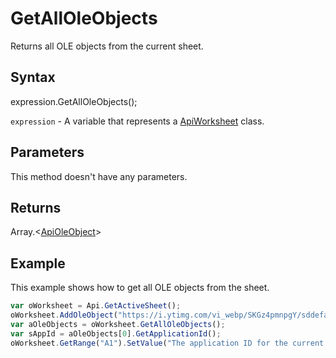 # GetAllOleObjects

Returns all OLE objects from the current sheet.

## Syntax

expression.GetAllOleObjects();

`expression` - A variable that represents a [ApiWorksheet](../ApiWorksheet.md) class.

## Parameters

This method doesn't have any parameters.

## Returns

Array.<[ApiOleObject](../../ApiOleObject/ApiOleObject.md)>

## Example

This example shows how to get all OLE objects from the sheet.

```javascript
var oWorksheet = Api.GetActiveSheet();
oWorksheet.AddOleObject("https://i.ytimg.com/vi_webp/SKGz4pmnpgY/sddefault.webp", 130 * 36000, 90 * 36000, "https://youtu.be/SKGz4pmnpgY", "asc.{38E022EA-AD92-45FC-B22B-49DF39746DB4}", 0, 2 * 36000, 4, 3 * 36000);
var aOleObjects = oWorksheet.GetAllOleObjects();
var sAppId = aOleObjects[0].GetApplicationId();
oWorksheet.GetRange("A1").SetValue("The application ID for the current OLE object: " + sAppId);
```
